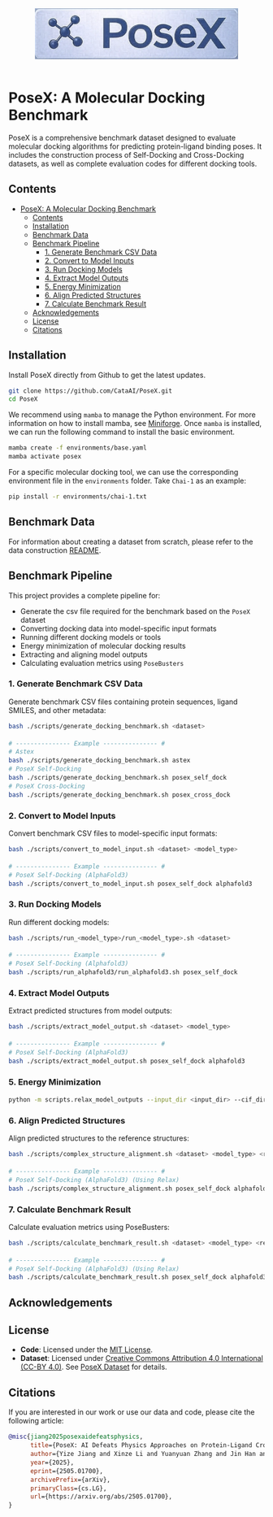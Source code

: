 
<div align="center">
  <img src="figures/logo.png" width="400"/>
</div>
<div>&nbsp;</div>

# PoseX: A Molecular Docking Benchmark

PoseX is a comprehensive benchmark dataset designed to evaluate molecular docking algorithms for predicting protein-ligand binding poses. It includes the construction process of Self-Docking and Cross-Docking datasets, as well as complete evaluation codes for different docking tools.

## Contents
- [PoseX: A Molecular Docking Benchmark](#posex-a-molecular-docking-benchmark)
  - [Contents](#contents)
  - [Installation](#installation)
  - [Benchmark Data](#benchmark-data)
  - [Benchmark Pipeline](#benchmark-pipeline)
    - [1. Generate Benchmark CSV Data](#1-generate-benchmark-csv-data)
    - [2. Convert to Model Inputs](#2-convert-to-model-inputs)
    - [3. Run Docking Models](#3-run-docking-models)
    - [4. Extract Model Outputs](#4-extract-model-outputs)
    - [5. Energy Minimization](#5-energy-minimization)
    - [6. Align Predicted Structures](#6-align-predicted-structures)
    - [7. Calculate Benchmark Result](#7-calculate-benchmark-result)
  - [Acknowledgements](#acknowledgements)
  - [License](#license)
  - [Citations](#citations)

## Installation

Install PoseX directly from Github to get the latest updates.
```bash
git clone https://github.com/CataAI/PoseX.git
cd PoseX
```
We recommend using `mamba` to manage the Python environment. For more information on how to install mamba, see [Miniforge](https://github.com/conda-forge/miniforge).
Once `mamba` is installed, we can run the following command to install the basic environment.
```bash
mamba create -f environments/base.yaml
mamba activate posex
```
For a specific molecular docking tool, we can use the corresponding environment file in the `environments` folder. Take `Chai-1` as an example:

```bash
pip install -r environments/chai-1.txt
```

## Benchmark Data
For information about creating a dataset from scratch, please refer to the data construction [README](./dataset/README.md).

## Benchmark Pipeline

This project provides a complete pipeline for:
- Generate the csv file required for the benchmark based on the `PoseX` dataset
- Converting docking data into model-specific input formats
- Running different docking models or tools
- Energy minimization of molecular docking results
- Extracting and aligning model outputs
- Calculating evaluation metrics using `PoseBusters`


### 1. Generate Benchmark CSV Data

Generate benchmark CSV files containing protein sequences, ligand SMILES, and other metadata:

```bash
bash ./scripts/generate_docking_benchmark.sh <dataset>

# --------------- Example --------------- #
# Astex
bash ./scripts/generate_docking_benchmark.sh astex
# PoseX Self-Docking
bash ./scripts/generate_docking_benchmark.sh posex_self_dock
# PoseX Cross-Docking
bash ./scripts/generate_docking_benchmark.sh posex_cross_dock
```

### 2. Convert to Model Inputs

Convert benchmark CSV files to model-specific input formats:

```bash
bash ./scripts/convert_to_model_input.sh <dataset> <model_type>

# --------------- Example --------------- #
# PoseX Self-Docking (AlphaFold3)
bash ./scripts/convert_to_model_input.sh posex_self_dock alphafold3
```

### 3. Run Docking Models

Run different docking models:

```bash
bash ./scripts/run_<model_type>/run_<model_type>.sh <dataset>

# --------------- Example --------------- #
# PoseX Self-Docking (Alphafold3)
bash ./scripts/run_alphafold3/run_alphafold3.sh posex_self_dock
```

### 4. Extract Model Outputs

Extract predicted structures from model outputs:

```bash
bash ./scripts/extract_model_output.sh <dataset> <model_type>

# --------------- Example --------------- #
# PoseX Self-Docking (AlphaFold3)
bash ./scripts/extract_model_output.sh posex_self_dock alphafold3
```

### 5. Energy Minimization

```bash
python -m scripts.relax_model_outputs --input_dir <input_dir> --cif_dir <cif_dir>
```

### 6. Align Predicted Structures

Align predicted structures to the reference structures:

```bash
bash ./scripts/complex_structure_alignment.sh <dataset> <model_type> <relax_mode>

# --------------- Example --------------- #
# PoseX Self-Docking (AlphaFold3) (Using Relax)
bash ./scripts/complex_structure_alignment.sh posex_self_dock alphafold3 true
```

### 7. Calculate Benchmark Result

Calculate evaluation metrics using PoseBusters:

```bash
bash ./scripts/calculate_benchmark_result.sh <dataset> <model_type> <relax_mode>

# --------------- Example --------------- #
# PoseX Self-Docking (AlphaFold3) (Using Relax)
bash ./scripts/calculate_benchmark_result.sh posex_self_dock alphafold3 true
```

## Acknowledgements

## License
- **Code**: Licensed under the [MIT License](https://opensource.org/licenses/MIT). 
- **Dataset**: Licensed under [Creative Commons Attribution 4.0 International (CC-BY 4.0)](https://creativecommons.org/licenses/by/4.0/). See [PoseX Dataset](https://huggingface.co/datasets/CataAI/PoseX) for details.



## Citations

If you are interested in our work or use our data and code, please cite the following article:

```bibtex
@misc{jiang2025posexaidefeatsphysics,
      title={PoseX: AI Defeats Physics Approaches on Protein-Ligand Cross Docking}, 
      author={Yize Jiang and Xinze Li and Yuanyuan Zhang and Jin Han and Youjun Xu and Ayush Pandit and Zaixi Zhang and Mengdi Wang and Mengyang Wang and Chong Liu and Guang Yang and Yejin Choi and Wu-Jun Li and Tianfan Fu and Fang Wu and Junhong Liu},
      year={2025},
      eprint={2505.01700},
      archivePrefix={arXiv},
      primaryClass={cs.LG},
      url={https://arxiv.org/abs/2505.01700}, 
}
```